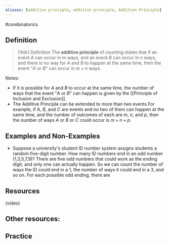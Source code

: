 ```yaml
---
aliases: [additive principle, addition principle, Addition Principle]
--- 
```


#combinatorics

## Definition 

> [!tldr] Definition
> The **additive principle** of counting states that if an event $A$ can occur in $m$ ways, and an event $B$ can occur in $n$ ways, and there is no way for $A$ and $B$ to happen at the same time, then the event "$A$ or $B$" can occur in $m+n$ ways. 

Notes: 
* If it *is* possible for $A$ and $B$ to occur at the same time, the number of ways that the event "$A$ or $B$" can happen is given by the [[Principle of Inclusion and Exclusion]]. 
* The Additive Principle can be extended to more than two events.For example, if $A$, $B$, and $C$ are events and no two of them can happen at the same time, and the number of outcomes of each are $m$, $n$, and $p$, then the number of ways $A$ or $B$ or $C$ could occur is $m + n + p$. 

## Examples and Non-Examples

- Suppose a university's student ID number system assigns students a random five-digit number. How many ID numbers end in an odd number (1,3,5,7,9)? There are five odd numbers that could work as the ending digit, and only one can actually happen. So we can count the number of ways the ID could end in a 1, the number of ways it could end in a 3, and so on. For each possible odd ending, there are 


## Resources 

(video)

Other resources: 
- 

## Practice 
